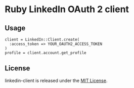 # Ruby LinkedIn OAuth 2 client


## Usage

    client = LinkedIn::Client.create(
      :access_token => YOUR_OAUTH2_ACCESS_TOKEN
    )
    profile = client.account.get_profile


## License
linkedin-client is released under the [MIT License](http://www.opensource.org/licenses/MIT).
